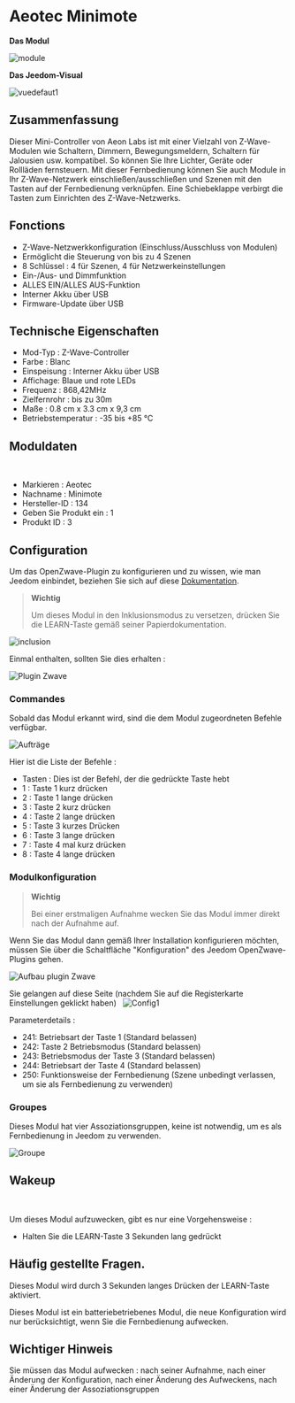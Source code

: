 # Aeotec Minimote

**Das Modul**

![module](images/aeotec.minimote/module.jpg)

**Das Jeedom-Visual**

![vuedefaut1](images/aeotec.minimote/vuedefaut1.jpg)

## Zusammenfassung

Dieser Mini-Controller von Aeon Labs ist mit einer Vielzahl von Z-Wave-Modulen wie Schaltern, Dimmern, Bewegungsmeldern, Schaltern für Jalousien usw. kompatibel. So können Sie Ihre Lichter, Geräte oder Rollläden fernsteuern. Mit dieser Fernbedienung können Sie auch Module in Ihr Z-Wave-Netzwerk einschließen/ausschließen und Szenen mit den Tasten auf der Fernbedienung verknüpfen. Eine Schiebeklappe verbirgt die Tasten zum Einrichten des Z-Wave-Netzwerks.

## Fonctions

-   Z-Wave-Netzwerkkonfiguration (Einschluss/Ausschluss von Modulen)
-   Ermöglicht die Steuerung von bis zu 4 Szenen
-   8 Schlüssel : 4 für Szenen, 4 für Netzwerkeinstellungen
-   Ein-/Aus- und Dimmfunktion
-   ALLES EIN/ALLES AUS-Funktion
-   Interner Akku über USB
-   Firmware-Update über USB

## Technische Eigenschaften

-   Mod-Typ : Z-Wave-Controller
-   Farbe : Blanc
-   Einspeisung : Interner Akku über USB
-   Affichage: Blaue und rote LEDs
-   Frequenz : 868,42MHz
-   Zielfernrohr : bis zu 30m
-   Maße : 0.8 cm x 3.3 cm x 9,3 cm
-   Betriebstemperatur : -35 bis +85 °C

## Moduldaten
 
-   Markieren : Aeotec
-   Nachname : Minimote
-   Hersteller-ID : 134
-   Geben Sie Produkt ein : 1
-   Produkt ID : 3

## Configuration

Um das OpenZwave-Plugin zu konfigurieren und zu wissen, wie man Jeedom einbindet, beziehen Sie sich auf diese [Dokumentation](https://doc.jeedom.com/de_DE/plugins/automation%20protocol/openzwave/).

> **Wichtig**
>
> Um dieses Modul in den Inklusionsmodus zu versetzen, drücken Sie die LEARN-Taste gemäß seiner Papierdokumentation.

![inclusion](images/aeotec.minimote/inclusion.jpg)

Einmal enthalten, sollten Sie dies erhalten :

![Plugin Zwave](images/aeotec.minimote/information.jpg)

### Commandes

Sobald das Modul erkannt wird, sind die dem Modul zugeordneten Befehle verfügbar.

![Aufträge](images/aeotec.minimote/commandes.jpg)

Hier ist die Liste der Befehle :

-   Tasten : Dies ist der Befehl, der die gedrückte Taste hebt
  - 1 : Taste 1 kurz drücken
  - 2 : Taste 1 lange drücken
  - 3 : Taste 2 kurz drücken
  - 4 : Taste 2 lange drücken
  - 5 : Taste 3 kurzes Drücken
  - 6 : Taste 3 lange drücken
  - 7 : Taste 4 mal kurz drücken
  - 8 : Taste 4 lange drücken

### Modulkonfiguration

> **Wichtig**
>
> Bei einer erstmaligen Aufnahme wecken Sie das Modul immer direkt nach der Aufnahme auf.

Wenn Sie das Modul dann gemäß Ihrer Installation konfigurieren möchten, müssen Sie über die Schaltfläche "Konfiguration" des Jeedom OpenZwave-Plugins gehen.

![Aufbau plugin Zwave](images/plugin/bouton_configuration.jpg)

Sie gelangen auf diese Seite (nachdem Sie auf die Registerkarte Einstellungen geklickt haben)
 
![Config1](images/aeotec.minimote/config1.jpg)

Parameterdetails :

-   241: Betriebsart der Taste 1 (Standard belassen)
-   242: Taste 2 Betriebsmodus (Standard belassen)
-   243: Betriebsmodus der Taste 3 (Standard belassen)
-   244: Betriebsart der Taste 4 (Standard belassen)
-   250: Funktionsweise der Fernbedienung (Szene unbedingt verlassen, um sie als Fernbedienung zu verwenden)

### Groupes

Dieses Modul hat vier Assoziationsgruppen, keine ist notwendig, um es als Fernbedienung in Jeedom zu verwenden.

![Groupe](images/aeotec.minimote/groupe.jpg)

## Wakeup

 

Um dieses Modul aufzuwecken, gibt es nur eine Vorgehensweise :

-   Halten Sie die LEARN-Taste 3 Sekunden lang gedrückt

## Häufig gestellte Fragen.

Dieses Modul wird durch 3 Sekunden langes Drücken der LEARN-Taste aktiviert.

Dieses Modul ist ein batteriebetriebenes Modul, die neue Konfiguration wird nur berücksichtigt, wenn Sie die Fernbedienung aufwecken.

## Wichtiger Hinweis

Sie müssen das Modul aufwecken : nach seiner Aufnahme, nach einer Änderung der Konfiguration, nach einer Änderung des Aufweckens, nach einer Änderung der Assoziationsgruppen
